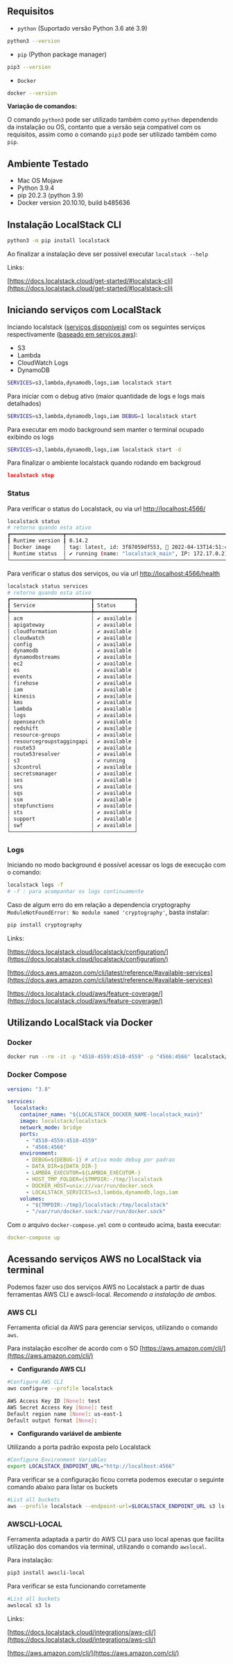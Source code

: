 ## **Requisitos**

- `python` (Suportado versão Python 3.6 até 3.9)

```bash
python3 --version
```

- `pip` (Python package manager)

```bash
pip3 --version
```

- `Docker`

```bash
docker --version
```

**Variação de comandos:**

O comando `python3` pode ser utilizado também como `python` dependendo da instalação ou OS, contanto que a versão seja compatível com os requisitos, assim como o comando `pip3` pode ser utilizado também como `pip`.

## Ambiente Testado

- Mac OS Mojave
- Python 3.9.4
- pip 20.2.3 (python 3.9)
- Docker version 20.10.10, build b485636

## Instalação LocalStack CLI

```bash
python3 -m pip install localstack
```

Ao finalizar a instalação deve ser possivel executar `localstack --help`

Links:

[https://docs.localstack.cloud/get-started/#localstack-cli](https://docs.localstack.cloud/get-started/#localstack-cli)

## Iniciando serviços com LocalStack

Inciando localstack ([serviços disponiveis](https://docs.localstack.cloud/aws/feature-coverage/)) com os seguintes serviços respectivamente ([baseado em serviços aws](https://docs.aws.amazon.com/cli/latest/reference/#available-services)):

- S3
- Lambda
- CloudWatch Logs
- DynamoDB

```bash
SERVICES=s3,lambda,dynamodb,logs,iam localstack start
```

Para iniciar com o debug ativo (maior quantidade de logs e logs mais detalhados)

```bash
SERVICES=s3,lambda,dynamodb,logs,iam DEBUG=1 localstack start
```

Para executar em modo background sem manter o terminal ocupado exibindo os logs

```bash
SERVICES=s3,lambda,dynamodb,logs,iam localstack start -d
```

Para finalizar o ambiente localstack quando rodando em backgroud

```json
localstack stop
```

### Status

Para verificar o status do Localstack, ou via url [http://localhost:4566/](http://localhost:4566/)

```bash
localstack status
# retorno quando esta ativo
┏━━━━━━━━━━━━━━━━━┳━━━━━━━━━━━━━━━━━━━━━━━━━━━━━━━━━━━━━━━━━━━━━━━━━━━━━━━┓
┃ Runtime version ┃ 0.14.2                                                ┃
│ Docker image    │ tag: latest, id: 3f87059df553, 📆 2022-04-13T14:51:49 │
│ Runtime status  │ ✔ running (name: "localstack_main", IP: 172.17.0.2)   │
└─────────────────┴───────────────────────────────────────────────────────┘
```

Para verificar o status dos serviços, ou via url [http://localhost:4566/health](http://localhost:4566/health)

```bash
localstack status services
# retorno quando esta ativo
┏━━━━━━━━━━━━━━━━━━━━━━━━━━┳━━━━━━━━━━━━━┓
┃ Service                  ┃ Status      ┃
┡━━━━━━━━━━━━━━━━━━━━━━━━━━╇━━━━━━━━━━━━━┩
│ acm                      │ ✔ available │
│ apigateway               │ ✔ available │
│ cloudformation           │ ✔ available │
│ cloudwatch               │ ✔ available │
│ config                   │ ✔ available │
│ dynamodb                 │ ✔ available │
│ dynamodbstreams          │ ✔ available │
│ ec2                      │ ✔ available │
│ es                       │ ✔ available │
│ events                   │ ✔ available │
│ firehose                 │ ✔ available │
│ iam                      │ ✔ available │
│ kinesis                  │ ✔ available │
│ kms                      │ ✔ available │
│ lambda                   │ ✔ available │
│ logs                     │ ✔ available │
│ opensearch               │ ✔ available │
│ redshift                 │ ✔ available │
│ resource-groups          │ ✔ available │
│ resourcegroupstaggingapi │ ✔ available │
│ route53                  │ ✔ available │
│ route53resolver          │ ✔ available │
│ s3                       │ ✔ running   │
│ s3control                │ ✔ available │
│ secretsmanager           │ ✔ available │
│ ses                      │ ✔ available │
│ sns                      │ ✔ available │
│ sqs                      │ ✔ available │
│ ssm                      │ ✔ available │
│ stepfunctions            │ ✔ available │
│ sts                      │ ✔ available │
│ support                  │ ✔ available │
│ swf                      │ ✔ available │
└──────────────────────────┴─────────────┘
```

### Logs

Iniciando no modo background é possível acessar os logs de execução com o comando:

```bash
localstack logs -f
# -f : para acompanhar os logs continuamente
```

Caso de algum erro do em relação a dependencia cryptography `ModuleNotFoundError: No module named 'cryptography'`, basta instalar:

```bash
pip install cryptography
```

Links:

[https://docs.localstack.cloud/localstack/configuration/](https://docs.localstack.cloud/localstack/configuration/)

[https://docs.aws.amazon.com/cli/latest/reference/#available-services](https://docs.aws.amazon.com/cli/latest/reference/#available-services)

[https://docs.localstack.cloud/aws/feature-coverage/](https://docs.localstack.cloud/aws/feature-coverage/)

## Utilizando LocalStack via Docker

### Docker

```bash
docker run --rm -it -p "4510-4559:4510-4559" -p "4566:4566" localstack/localstack -e "LOCALSTACK_SERVICES=s3,lambda,dynamodb,logs,iam" -e "DEBUG=1"
```

### Docker Compose

```yaml
version: "3.8"

services:
  localstack:
    container_name: "${LOCALSTACK_DOCKER_NAME-localstack_main}"
    image: localstack/localstack
    network_mode: bridge
    ports:
      - "4510-4559:4510-4559"
      - "4566:4566"
    environment:
      - DEBUG=${DEBUG-1} # ativa modo debug por padrao
      - DATA_DIR=${DATA_DIR-}
      - LAMBDA_EXECUTOR=${LAMBDA_EXECUTOR-}
      - HOST_TMP_FOLDER={$TMPDIR:-/tmp/}localstack
      - DOCKER_HOST=unix:///var/run/docker.sock
      - LOCALSTACK_SERVICES=s3,lambda,dynamodb,logs,iam
    volumes:
      - "${TMPDIR:-/tmp}/localstack:/tmp/localstack"
      - "/var/run/docker.sock:/var/run/docker.sock"
```

Com o arquivo `docker-compose.yml` com o conteudo acima, basta executar:

```yaml
docker-compose up
```

## Acessando serviços AWS no LocalStack via terminal

Podemos fazer uso dos serviços AWS no Localstack a partir de duas ferramentas AWS CLI e awscli-local. *Recomendo a instalação de ambos.*

### AWS CLI

Ferramenta oficial da AWS para gerenciar serviços, utilizando o comando `aws`.

Para instalação escolher de acordo com o SO [https://aws.amazon.com/cli/](https://aws.amazon.com/cli/)

- **Configurando AWS CLI**

```bash
#Configure AWS CLI
aws configure --profile localstack

AWS Access Key ID [None]: test
AWS Secret Access Key [None]: test
Default region name [None]: us-east-1
Default output format [None]:
```

- **Configurando variável de ambiente**

Utilizando a porta padrão exposta pelo Localstack

```bash
#Configure Environment Variables
export LOCALSTACK_ENDPOINT_URL="http://localhost:4566"
```

Para verificar se a configuração ficou correta podemos executar o seguinte comando abaixo para listar os buckets

```bash
#List all buckets
aws --profile localstack --endpoint-url=$LOCALSTACK_ENDPOINT_URL s3 ls
```

### AWSCLI-LOCAL

Ferramenta adaptada a partir do AWS CLI para uso local apenas que facilita utilização dos comandos via terminal, utilizando o comando `awslocal`.

Para instalação:

```bash
pip3 install awscli-local
```

Para verificar se esta funcionando corretamente

```bash
#List all buckets
awslocal s3 ls
```

Links:

[https://docs.localstack.cloud/integrations/aws-cli/](https://docs.localstack.cloud/integrations/aws-cli/)

[https://aws.amazon.com/cli/](https://aws.amazon.com/cli/)
